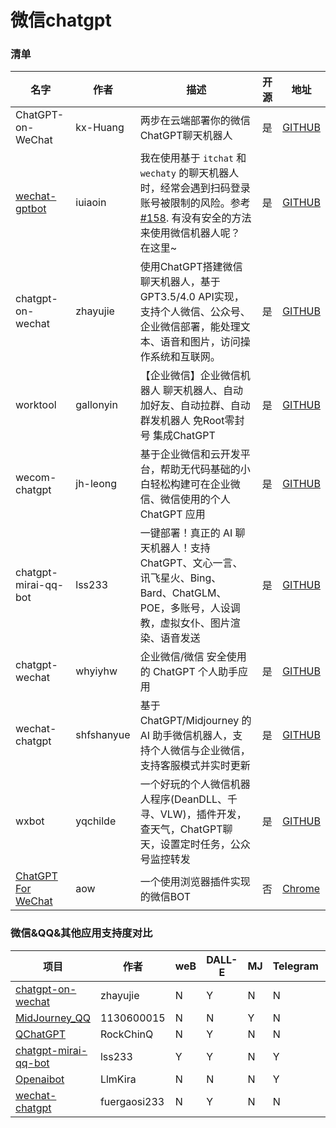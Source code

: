 # 微信chatgpt



### 清单

| 名字                                                      | 作者       | 描述                                                         | 开源 | 地址                                                         |
| --------------------------------------------------------- | ---------- | ------------------------------------------------------------ | ---- | ------------------------------------------------------------ |
| ChatGPT-on-WeChat                                         | kx-Huang   | 两步在云端部署你的微信ChatGPT聊天机器人                      | 是   | [GITHUB](https://github.com/kx-Huang/ChatGPT-on-WeChat)      |
| [wechat-gptbot](https://github.com/iuiaoin/wechat-gptbot) | iuiaoin    | 我在使用基于 `itchat` 和 `wechaty` 的聊天机器人时，经常会遇到扫码登录账号被限制的风险。参考 [#158](https://github.com/AutumnWhj/ChatGPT-wechat-bot/issues/158). 有没有安全的方法来使用微信机器人呢？ 在这里~ | 是   | [GITHUB](https://github.com/iuiaoin/wechat-gptbot)           |
| chatgpt-on-wechat                                         | zhayujie   | 使用ChatGPT搭建微信聊天机器人，基于GPT3.5/4.0 API实现，支持个人微信、公众号、企业微信部署，能处理文本、语音和图片，访问操作系统和互联网。 | 是   | [GITHUB](https://github.com/zhayujie/chatgpt-on-wechat)      |
| worktool                                                  | gallonyin  | 【企业微信】企业微信机器人 聊天机器人、自动加好友、自动拉群、自动群发机器人 免Root零封号 集成ChatGPT | 是   | [GITHUB](https://github.com/gallonyin/worktool)              |
| wecom-chatgpt                                             | jh-leong   | 基于企业微信和云开发平台，帮助无代码基础的小白轻松构建可在企业微信、微信使用的个人 ChatGPT 应用 | 是   | [GITHUB](https://github.com/jh-leong/wecom-chatgpt)          |
| chatgpt-mirai-qq-bot                                      | lss233     | 一键部署！真正的 AI 聊天机器人！支持ChatGPT、文心一言、讯飞星火、Bing、Bard、ChatGLM、POE，多账号，人设调教，虚拟女仆、图片渲染、语音发送 | 是   | [GITHUB](https://github.com/lss233/chatgpt-mirai-qq-bot)     |
| chatgpt-wechat                                            | whyiyhw    | 企业微信/微信 安全使用的 ChatGPT 个人助手应用                | 是   | [GITHUB](https://github.com/whyiyhw/chatgpt-wechat)          |
| wechat-chatgpt                                            | shfshanyue | 基于 ChatGPT/Midjourney 的 AI 助手微信机器人，支持个人微信与企业微信，支持客服模式并实时更新 | 是   | [GITHUB](https://github.com/shfshanyue/wechat-chatgpt)       |
| wxbot                                                     | yqchilde   | 一个好玩的个人微信机器人程序(DeanDLL、千寻、VLW)，插件开发，查天气，ChatGPT聊天，设置定时任务，公众号监控转发 | 是   | [GITHUB](https://github.com/yqchilde/wxbot)                  |
| [ChatGPT For WeChat](http://aow.me/)                      | aow        | 一个使用浏览器插件实现的微信BOT                              | 否   | [Chrome](https://chrome.google.com/webstore/detail/chatgpt-for-wechat/cdlangplaophialnpfbdfndiobanklfd?hl=en&authuser=0) |

### 微信&QQ&其他应用支持度对比

| 项目                                                         | 作者         | weB  | DALL-E | MJ   | Telegram | QQ   | wechat | VDB  |
| ------------------------------------------------------------ | ------------ | ---- | ------ | ---- | -------- | ---- | ------ | ---- |
| [chatgpt-on-wechat](https://github.com/zhayujie/chatgpt-on-wechat) | zhayujie     | N    | Y      | N    | N        | N    | Y      | Y    |
| [MidJourney_QQ](https://github.com/1130600015/MidJourney_QQ) | 1130600015   | N    | N      | Y    | N        | Y    | N      | N    |
| [QChatGPT](https://github.com/RockChinQ/QChatGPT)            | RockChinQ    | N    | Y      | N    | N        | Y    | N      | N    |
| [chatgpt-mirai-qq-bot](https://github.com/lss233/chatgpt-mirai-qq-bot) | lss233       | Y    | Y      | N    | Y        | Y    | Y      | N    |
| [Openaibot](https://github.com/LlmKira/Openaibot)            | LlmKira      | N    | N      | N    | Y        | Y    | N      | N    |
| [wechat-chatgpt](https://github.com/fuergaosi233/wechat-chatgpt) | fuergaosi233 | N    | Y      | N    | N        | N    | Y      | N    |

